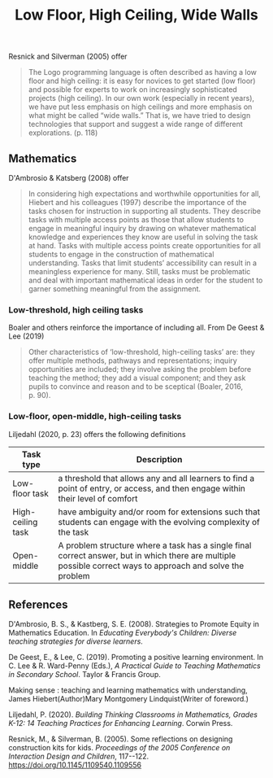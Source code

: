 ﻿---
backlinks:
- title: Exploring australian curriculum
  url: /sense/Python/exploring-australian-curriculum.html
- title: Differentiation
  url: /sense/Teaching/differentiation.html
- title: My Teaching Philosophy
  url: /sense/Teaching/my-teaching-philosophy.html
- title: Checks for pedagogy
  url: /sense/Teaching/Mathematics/checks-for-pedagogy.html
- title: My approach to teaching mathematics
  url: /sense/Teaching/Mathematics/my-approach-to-teaching-mathematics.html
- title: SMILE
  url: /sense/Teaching/Mathematics/smile.html
- title: Mathematical mindsets
  url: /sense/Teaching/Mathematics/mathematical-mindsets.html
- title: Crackers
  url: /sense/Teaching/Mathematics/crackers.html
- title: ALIVE
  url: /sense/Teaching/Mathematics/alive.html
- title: Mathematical thinking tasks
  url: /sense/Teaching/Mathematics/mathematical-thinking-tasks.html
- title: 'MATH081C Unit 1, Lesson 1: 2024'
  url: /sense/Teaching/Implementation/2024/MAT081C/mat081c-2024-u1l1.html
title: Low Floor, High Ceiling, Wide Walls
---
Resnick and Silverman (2005) offer

> The Logo programming language is often described as having a low floor and high ceiling: it is easy for novices to get started (low floor) and possible for experts to work on increasingly sophisticated projects (high ceiling). In our own work (especially in recent years), we have put less emphasis on high ceilings and more emphasis on what might be called “wide walls.” That is, we have tried to design technologies that support and suggest a wide range of different explorations. (p. 118)


## Mathematics

D'Ambrosio & Katsberg (2008) offer

> In considering high expectations and worthwhile opportunities for all, Hiebert and his colleagues (1997) describe the importance of the tasks chosen for instruction in supporting all students. They describe tasks with multiple access points as those that allow students to engage in meaningful inquiry by drawing on whatever mathematical knowledge and experiences they know are useful in solving the task at hand. Tasks with multiple access points create opportunities for all students to engage in the construction of mathematical understanding. Tasks that limit students’ accessibility can result in a meaningless experience for many. Still, tasks must be problematic and deal with important mathematical ideas in order for the student to garner something meaningful from the assignment.

### Low-threshold, high ceiling tasks

Boaler and others reinforce the importance of including all. From De Geest & Lee (2019)

> Other characteristics of ‘low-threshold, high-ceiling tasks’ are: they offer multiple methods, pathways and representations; inquiry opportunities are included; they involve asking the problem before teaching the method; they add a visual component; and they ask pupils to convince and reason and to be sceptical (Boaler, 2016, p. 90).

### Low-floor, open-middle, high-ceiling tasks

Liljedahl (2020, p. 23) offers the following definitions 

| Task type | Description |
| --- | --- |
| Low-floor task | a threshold that allows any and all learners to find a point of entry, or access, and then engage within their level of comfort  |
| High-ceiling task | have ambiguity and/or room for extensions such that students can engage with the evolving complexity of the task |
| Open-middle | A problem structure where a task has a single final correct answer, but in which there are multiple possible correct ways to approach and solve the problem |


## References

D'Ambrosio, B. S., & Kastberg, S. E. (2008). Strategies to Promote Equity in Mathematics Education. In *Educating Everybody's Children: Diverse teaching strategies for diverse learners*.

De Geest, E., & Lee, C. (2019). Promoting a positive learning environment. In C. Lee & R. Ward-Penny (Eds.), *A Practical Guide to Teaching Mathematics in Secondary School*. Taylor & Francis Group.

Making sense : teaching and learning mathematics with understanding, James Hiebert(Author)Mary Montgomery Lindquist(Writer of foreword.)

Liljedahl, P. (2020). *Building Thinking Classrooms in Mathematics, Grades K-12: 14 Teaching Practices for Enhancing Learning*. Corwin Press. 


Resnick, M., & Silverman, B. (2005). Some reflections on designing construction kits for kids. *Proceedings of the 2005 Conference on Interaction Design and Children*, 117--122. <https://doi.org/10.1145/1109540.1109556>